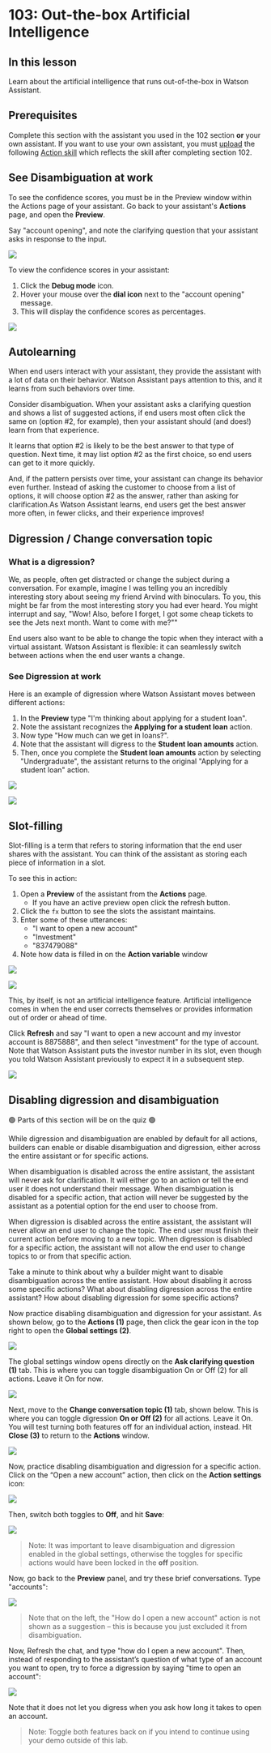 # 103: Out-the-box Artificial Intelligence

## In this lesson
Learn about the artificial intelligence that runs out-of-the-box in Watson Assistant.

## Prerequisites

Complete this section with the assistant you used in the 102 section **or** your own assistant. If you 
want to use your own assistant, you must [upload](https://cloud.ibm.com/docs/watson-assistant?topic=watson-assistant-admin-backup-restore#backup-restore-import) the following [Action skill](https://raw.githubusercontent.com/CloudPak-Outcomes/Watson-Asst-Lab/main/action-skills/begin-103-action-skill.json) which reflects the 
skill after completing section 102.

## See Disambiguation at work

To see the confidence scores, you must be in the Preview window within the Actions page of your assistant. Go back to your assistant's **Actions** page, and open the **Preview**.

Say "account opening", and note the clarifying question that your assistant asks in response to
the input.

![](./images/103/image-002.png)

To view the confidence scores in your assistant:

1. Click the **Debug mode** icon.
2. Hover your mouse over the **dial icon** next to the "account opening" message.
3. This will display the confidence scores as percentages.

![](./images/102/image-003.png)

## Autolearning

When end users interact with your assistant, they provide the assistant with a lot of data on their behavior. Watson Assistant pays attention to this, and it learns from such behaviors over time.

Consider disambiguation. When your assistant asks a clarifying question and shows a list of suggested actions, if end users most often click the same on (option #2, for example), then your assistant should (and does!) learn from that experience.

It learns that option #2 is likely to be the best answer to that type of question. Next time, it may list option #2 as the first choice, so end users can get to it more quickly.

And, if the pattern persists over time, your assistant can change its behavior even further. Instead of asking the customer to choose from a list of options, it will choose option #2 as the answer, rather than asking for clarification.As Watson Assistant learns, end users get the best answer more often, in fewer clicks, and their experience improves!

## Digression / Change conversation topic

### What is a digression?

We, as people, often get distracted or change the subject during a conversation. For example,
imagine I was telling you an incredibly interesting story about seeing my friend Arvind with
binoculars. To you, this might be far from the most interesting story you had ever heard. You
might interrupt and say, "Wow! Also, before I forget, I got some cheap tickets to see the Jets
next month. Want to come with me?""

End users also want to be able to change the topic when they interact with a virtual assistant.
Watson Assistant is flexible: it can seamlessly switch between actions when the end user wants a
change.

### See Digression at work

Here is an example of digression where Watson Assistant moves between different actions:

1. In the **Preview** type "I'm thinking about applying for a student loan".
2. Note the assistant recognizes the **Applying for a student loan** action.
3. Now type "How much can we get in loans?".
4. Note that the assistant will digress to the **Student loan amounts** action.
5. Then, once you complete the **Student loan amounts** action by selecting "Undergraduate", the assistant returns to the original "Applying for a student loan" action.

![](./images/102/image-004.png)

![](./images/102/image-005.png)

## Slot-filling

Slot-filling is a term that refers to storing information that the end user shares with the assistant.
You can think of the assistant as storing each piece of information in a slot.

To see this in action:

1. Open a **Preview** of the assistant from the **Actions** page.
   - If you have an active preview open click the refresh button.
2. Click the `fx` button to see the slots the assistant maintains.
3. Enter some of these utterances:
   - "I want to open a new account"
   - "Investment"
   - "837479088"
4. Note how data is filled in on the **Action variable** window

![](./images/102/image-006.jpg)

![](./images/102/image-007.png)

This, by itself, is not an artificial intelligence feature. Artificial intelligence comes in when the
end user corrects themselves or provides information out of order or ahead of time.

Click **Refresh** and say "I want to open a new account and my investor account is 8875888", and then select "investment" for the type of account. Note that Watson Assistant puts the investor number in its slot, even though you told Watson Assistant previously to expect it in a subsequent step.

![](./images/102/image-008.png)

## Disabling digression and disambiguation

🟢 Parts of this section will be on the quiz 🟢

While digression and disambiguation are enabled by default for all actions, builders can enable 
or disable disambiguation and digression, either across the entire assistant or for specific actions.

When disambiguation is disabled across the entire assistant, the assistant will never ask for 
clarification. It will either go to an action or tell the end user it does not understand their 
message. When disambiguation is disabled for a specific action, that action will never be 
suggested by the assistant as a potential option for the end user to choose from.

When digression is disabled across the entire assistant, the assistant will never allow an end user 
to change the topic. The end user must finish their current action before moving to a new topic. 
When digression is disabled for a specific action, the assistant will not allow the end user to 
change topics to or from that specific action.

Take a minute to think about why a builder might want to disable disambiguation across the 
entire assistant. How about disabling it across some specific actions? What about disabling 
digression across the entire assistant? How about disabling digression for some specific actions?

Now practice disabling disambiguation and digression for your assistant. As shown below, go to 
the **Actions (1)** page, then click the gear icon in the top right to open the **Global settings (2)**.

![](./images/103/image-011.jpg)

The global settings window opens directly on the **Ask clarifying question (1)** tab. This is where 
you can toggle disambiguation On or Off (2) for all actions. Leave it On for now.

![](./images/103/image-012.jpg)

Next, move to the **Change conversation topic (1)** tab, shown below. This is where you can 
toggle digression **On or Off (2)** for all actions. Leave it On. You will test turning both features 
off for an individual action, instead. Hit **Close (3)** to return to the **Actions** window.

![](./images/103/image-013.jpg)

Now, practice disabling disambiguation and digression for a specific action. Click on the “Open
a new account” action, then click on the **Action settings** icon:

![](./images/103/image-014.png)

Then, switch both toggles to **Off**, and hit **Save**:

![](./images/103/image-015.png)

> Note: It was important to leave disambiguation and digression enabled in the global settings, 
otherwise the toggles for specific actions would have been locked in the **off** position.

Now, go back to the **Preview** panel, and try these brief conversations. Type "accounts":

![](./images/103/image-016.png)

> Note that on the left, the "How do I open a new account" action is not shown as a suggestion –
this is because you just excluded it from disambiguation. 

Now, Refresh the chat, and type "how do I open a new account". Then, instead of responding to 
the assistant’s question of what type of an account you want to open, try to force a digression by 
saying "time to open an account":

![](./images/103/image-017.png)

Note that it does not let you digress when you ask how long it takes to open an account. 

> Note: Toggle both features back on if you intend to continue using your demo outside of this lab.
